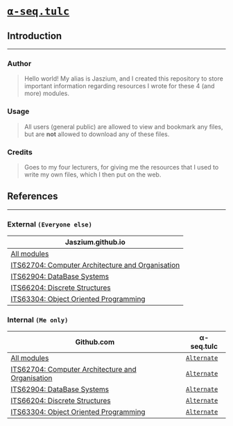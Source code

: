 # [`α-seq.tulc`](http://α-seq.tulc)
## Introduction
---
### Author
> Hello world! My alias is Jaszium, and I created this repository to store important information regarding resources I wrote for these 4 (and more) modules.
### Usage
> All users (general public) are allowed to view and bookmark any files, but are **not** allowed to download any of these files.
### Credits
> Goes to my four lecturers, for giving me the resources that I used to write my own files, which I then put on the web.
## References
---
### External `(Everyone else)`
Jaszium.github.io|
---|
[All modules][0]|
[ITS62704: Computer Architecture and Organisation][1]|
[ITS62904: DataBase Systems][2]|
[ITS66204: Discrete Structures][3]|
[ITS63304: Object Oriented Programming][4]|
### Internal `(Me only)`
 Github.com|α-seq.tulc
 ---|---
[All modules][5]|[`Alternate`][a]
[ITS62704: Computer Architecture and Organisation][6]|[`Alternate`][b]
[ITS62904: DataBase Systems][7]|[`Alternate`][c]
[ITS66204: Discrete Structures][8]|[`Alternate`][d]
[ITS63304: Object Oriented Programming][9]|[`Alternate`][e]

[0]: https://jaszium.github.io/5d340adb45c5c1051b6793e29062b09e51d51cdcc424ceb0ff3db4c330266f1226f5b2bcc10daac3266.tulc/fit/sce/bcs "BCS"
[1]: https://jaszium.github.io/5d340adb45c5c1051b6793e29062b09e51d51cdcc424ceb0ff3db4c330266f1226f5b2bcc10daac3266.tulc/fit/sce/bcs/y1/s1/mod/its62704 "CA&O"
[2]: https://jaszium.github.io/5d340adb45c5c1051b6793e29062b09e51d51cdcc424ceb0ff3db4c330266f1226f5b2bcc10daac3266.tulc/fit/sce/bcs/y1/s1/mod/its62904 "DBS"
[3]: https://jaszium.github.io/5d340adb45c5c1051b6793e29062b09e51d51cdcc424ceb0ff3db4c330266f1226f5b2bcc10daac3266.tulc/fit/sce/bcs/y1/s1/mod/its66204 "DS"
[4]: https://jaszium.github.io/5d340adb45c5c1051b6793e29062b09e51d51cdcc424ceb0ff3db4c330266f1226f5b2bcc10daac3266.tulc/fit/sce/bcs/y1/s1/mod/its63304 "OOP"
[5]: ../../tree/main/docs/fit/sce/bcs "BCS"
[6]: ../../tree/main/docs/fit/sce/bcs/y1/s1/mod/its62704 "CA&O"
[7]: ../../tree/main/docs/fit/sce/bcs/y1/s1/mod/its62904 "DBS"
[8]: ../../tree/main/docs/fit/sce/bcs/y1/s1/mod/its66204 "DS"
[9]: ../../tree/main/docs/fit/sce/bcs/y1/s1/mod/its63304 "OOP"
[a]: http://α-seq.tulc/fit/sce/bcs "BCS (Alt)"
[b]: http://α-seq.tulc/fit/sce/bcs/y1/s1/mod/its62704 "CA&O (Alt)"
[c]: http://α-seq.tulc/fit/sce/bcs/y1/s1/mod/its62904 "DBS (Alt)"
[d]: http://α-seq.tulc/fit/sce/bcs/y1/s1/mod/its66204 "DS (Alt)"
[e]: http://α-seq.tulc/fit/sce/bcs/y1/s1/mod/its63304 "OOP (Alt)"
